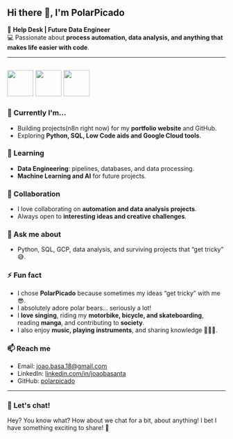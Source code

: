 ## Hi there 👋, I'm PolarPicado

🌟 **Help Desk | Future Data Engineer**  
💻 Passionate about **process automation, data analysis, and anything that makes life easier with code**.  

---
<img src="https://i.imgur.com/gyMdjWn.png" width="60" /> <img src="https://i.imgur.com/gyMdjWn.png" width="60" /> <img src="https://i.imgur.com/gyMdjWn.png" width="60" />
---

### 🔭 Currently I'm...
- Building projects(n8n right now) for my **portfolio website** and GitHub.
- Exploring **Python, SQL, Low Code aids and Google Cloud tools**.

### 🌱 Learning
- **Data Engineering**: pipelines, databases, and data processing.
- **Machine Learning and AI** for future projects.

### 👯 Collaboration
- I love collaborating on **automation and data analysis projects**.
- Always open to **interesting ideas and creative challenges**.

### 💬 Ask me about
- Python, SQL, GCP, data analysis, and surviving projects that “get tricky” 😅.

### ⚡ Fun fact
- I chose **PolarPicado** because sometimes my ideas “get tricky” with me 😎.
- I absolutely adore polar bears… seriously a lot!
- I **love singing**, riding my **motorbike, bicycle, and skateboarding**, reading **manga**, and contributing to **society**.  
- I also enjoy **music, playing instruments**, and sharing knowledge 🎸🎹🎤.

### 📫 Reach me
- Email: [joao.basa.18@gmail.com](mailto:joao.basa.18@gmail.com)
- LinkedIn: [linkedin.com/in/joaobasanta](https://www.linkedin.com/in/joaobasanta/)
- GitHub: [polarpicado](https://github.com/polarpicado)

---

### 💌 Let's chat!
Hey? You know what? How about we chat for a bit, about anything! I bet I have something exciting to share! 🚀
